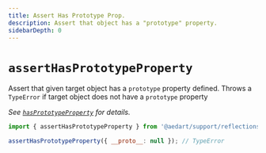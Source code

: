 ```yaml
---
title: Assert Has Prototype Prop.
description: Assert that object has a "prototype" property.
sidebarDepth: 0
---
```


# `assertHasPrototypeProperty` <Badge type="tip" text="Available since v0.9" vertical="middle" />

Assert that given target object has a `prototype` property defined.
Throws a `TypeError` if target object does not have a  `prototype` property

_See [`hasPrototypeProperty`](./hasPrototypeProperty.md) for details._

```js
import { assertHasPrototypeProperty } from '@aedart/support/reflections';

assertHasPrototypeProperty({ __proto__: null }); // TypeError
```
